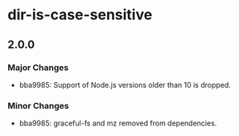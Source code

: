 # dir-is-case-sensitive

## 2.0.0
### Major Changes

- bba9985: Support of Node.js versions older than 10 is dropped.

### Minor Changes

- bba9985: graceful-fs and mz removed from dependencies.
